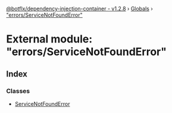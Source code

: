 [@botflx/dependency-injection-container - v1.2.8](../README.md) › [Globals](../globals.md) › ["errors/ServiceNotFoundError"](_errors_servicenotfounderror_.md)

# External module: "errors/ServiceNotFoundError"

## Index

### Classes

* [ServiceNotFoundError](../classes/_errors_servicenotfounderror_.servicenotfounderror.md)
